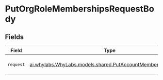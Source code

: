 # PutOrgRoleMembershipsRequestBody


## Fields

| Field                                                                                                                | Type                                                                                                                 | Required                                                                                                             | Description                                                                                                          |
| -------------------------------------------------------------------------------------------------------------------- | -------------------------------------------------------------------------------------------------------------------- | -------------------------------------------------------------------------------------------------------------------- | -------------------------------------------------------------------------------------------------------------------- |
| `request`                                                                                                            | [ai.whylabs.WhyLabs.models.shared.PutAccountMembershipsRequest](../../models/shared/PutAccountMembershipsRequest.md) | :heavy_minus_sign:                                                                                                   | Request for the PutOrgRoleMemberships API                                                                            |